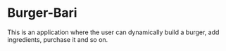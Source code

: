 # Burger-Bari
This is an application where the user can dynamically build a burger, add ingredients, purchase it and so on.
